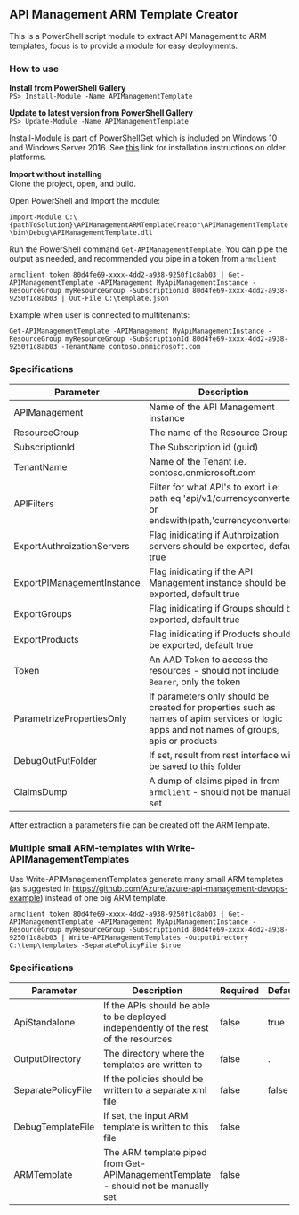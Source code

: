 ## API Management ARM Template Creator

This is a PowerShell script module to extract API Management to ARM templates, focus is to provide a module for easy deployments.  

### How to use
**Install from PowerShell Gallery**  
`PS> Install-Module -Name APIManagementTemplate`

**Update to latest version from PowerShell Gallery**  
`PS> Update-Module -Name APIManagementTemplate`

Install-Module is part of PowerShellGet which is included on Windows 10 and Windows Server 2016. See [this](https://docs.microsoft.com/en-us/powershell/gallery/installing-psget) link for installation instructions on older platforms.

**Import without installing**  
Clone the project, open, and build.

Open PowerShell and Import the module:

`Import-Module C:\{pathToSolution}\APIManagementARMTemplateCreator\APIManagementTemplate\bin\Debug\APIManagementTemplate.dll`

Run the PowerShell command `Get-APIManagementTemplate`.  You can pipe the output as needed, and recommended you pipe in a token from `armclient`

`armclient token 80d4fe69-xxxx-4dd2-a938-9250f1c8ab03 | Get-APIManagementTemplate -APIManagement MyApiManagementInstance -ResourceGroup myResourceGroup -SubscriptionId 80d4fe69-xxxx-4dd2-a938-9250f1c8ab03 | Out-File C:\template.json`

Example when user is connected to multitenants:

`Get-APIManagementTemplate -APIManagement MyApiManagementInstance -ResourceGroup myResourceGroup -SubscriptionId 80d4fe69-xxxx-4dd2-a938-9250f1c8ab03 -TenantName contoso.onmicrosoft.com`

### Specifications

| Parameter | Description | Required |
| --------- | ---------- | -------|
| APIManagement | Name of the API Management instance| true |
| ResourceGroup | The name of the Resource Group | true |
| SubscriptionId | The Subscription id (guid)| true |
| TenantName | Name of the Tenant i.e. contoso.onmicrosoft.com | false |
| APIFilters | Filter for what API's to exort i.e: path eq 'api/v1/currencyconverter' or endswith(path,'currencyconverter') | false
| ExportAuthroizationServers | Flag inidicating if Authroization servers should be exported, default true | false
| ExportPIManagementInstance | Flag inidicating if the API Management instance should be exported, default true | false
| ExportGroups | Flag inidicating if Groups should be exported, default true | false
| ExportProducts | Flag inidicating if Products should be exported, default true | false
| Token | An AAD Token to access the resources - should not include `Bearer`, only the token | false |
| ParametrizePropertiesOnly | If parameters only should be created for properties such as names of apim services or logic apps and not names of groups, apis or products | false |
| DebugOutPutFolder | If set, result from rest interface will be saved to this folder | false |
| ClaimsDump | A dump of claims piped in from `armclient` - should not be manually set | false |


After extraction a parameters file can be created off the ARMTemplate.

### Multiple small ARM-templates with Write-APIManagementTemplates
Use Write-APIManagementTemplates generate many small ARM templates (as suggested in https://github.com/Azure/azure-api-management-devops-example) instead of one big ARM template.

`armclient token 80d4fe69-xxxx-4dd2-a938-9250f1c8ab03 | Get-APIManagementTemplate -APIManagement MyApiManagementInstance -ResourceGroup myResourceGroup -SubscriptionId 80d4fe69-xxxx-4dd2-a938-9250f1c8ab03 | Write-APIManagementTemplates -OutputDirectory C:\temp\templates -SeparatePolicyFile $true`

### Specifications

| Parameter | Description | Required | Default | 
| --------- | ---------- | -------| --- |
| ApiStandalone | If the APIs should be able to be deployed independently of the rest of the resources | false | true | 
| OutputDirectory | The directory where the templates are written to | false | . | 
| SeparatePolicyFile | If the policies should be written to a separate xml file | false | false | 
| DebugTemplateFile | If set, the input ARM template is written to this file | false | |
| ARMTemplate | The ARM template piped from Get-APIManagementTemplate - should not be manually set | false | |
